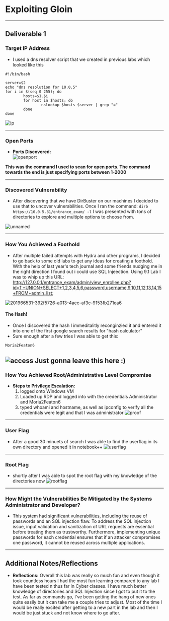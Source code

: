 # **Exploiting Gloin**

---

## **Deliverable 1**

### **Target IP Address**
-  I used a dns resolver script that we created in previous labs which looked like this
```
#!/bin/bash

server=$2
echo "dns resolution for 10.0.5"
for i in $(seq 0 255); do
        hosts=$1.$i
        for host in $hosts; do
                nslookup $hosts $server | grep "="
        done
done
```
![ip](https://github.com/user-attachments/assets/f50d3493-d103-42ae-bfba-fbe91e1fb844)
  
---

### **Open Ports**
- **Ports Discovered:**  
![openport](https://github.com/user-attachments/assets/172d9c55-28b3-4097-ba31-0ef3d0603d54)

**This was the command I used to scan for open ports. The command towards the end is just specifying ports between 1-2000**

---

### **Discovered Vulnerability**
- After discovering that we have DirBuster on our machines I decided to use that to uncover vulnerabilities. Once I ran the command: ``` dirb https://10.0.5.31/entrance_exam/ -l ```
I was presented with tons of directories to explore and multiple options to choose from.

![unnamed](https://github.com/user-attachments/assets/9b33e89d-c50d-45f6-b2f3-eb898cb77adc)

---

### **How You Achieved a Foothold**
- After multiple failed attempts with Hydra and other programs, I decided to go back to some old labs to get any ideas for creating a foothold. With the help of last year's tech journal and some
friends nudging me in the right direction I found out i could use SQL Injeection. Using 9.1 Lab I was to whip up this URL: http://127.0.0.1/entrance_exam/admin/view_enrollee.php?id=1'+UNION+SELECT+1,2,3,4,5,6,password,username,9,10,11,12,13,14,15+FROM+admin_list;

![201966531-392f5726-a013-4aec-af3c-9153fb271ea6](https://github.com/user-attachments/assets/a5546dc5-858d-43b2-a037-526cdb5f6caf)

#### **The Hash!**  
- Once I discovered the hash I immeditalitly reconginzied it and entered it into one of the first google search results for "hash calculator"
- Sure enough after a few tries I was able to get this:
```
Moria2Featon6
```
![access](https://github.com/user-attachments/assets/7268e7fe-f91e-408f-96b3-70a0a64978b0)
Just gonna leave this here :)
---

### **How You Achieved Root/Administrative Level Compromise**
- **Steps to Privilege Escalation:**  
  1. logged onto Windows VM
  2. Loaded up RDP and logged into with the credentials Administrator and Moria2Featon6
  3. typed whoami and hostname, as well as ipconfig to verify all the credentials were legit and that I was administrator
![proof](https://github.com/user-attachments/assets/7648d74f-a6bf-47ad-8e9d-317d219ef59a)



---

### **User Flag**
- After a good 30 minuets of search I was able to find the userflag in its own directory and opened it in notebook++
  ![userflag](https://github.com/user-attachments/assets/d311abe6-2af0-456b-90d7-39fa5330e830)

---

### **Root Flag**
- shortly after I was able to spot the root flag with my knowledge of the directories now
![rootflag](https://github.com/user-attachments/assets/bb1d8105-401a-4ee8-bab3-9ecf219833df)

---

### **How Might the Vulnerabilities Be Mitigated by the Systems Administrator and Developer?**
- This system had significant vulnerabilities, including the reuse of passwords and an SQL injection flaw. To address the SQL injection issue, input validation and sanitization of URL requests are essential before treating them as trustworthy. Furthermore, implementing unique passwords for each credential ensures that if an attacker compromises one password, it cannot be reused across multiple applications.

---

## **Additional Notes/Reflections**
- **Reflections:**
Overall this lab was really so much fun and even though it took countless hours I had the most fun learning compared to any lab I have been tested n thus far in Cyber classes. I have much better knowledge of directories and SQL Injection since I got to put it to the test. As far as commands go, I've been getting the hang of new ones quite easily but it can take me a couple tries to adjust. Most of the time I would be really excited after getting to a new part in the lab and then I would be just stuck and not know where to go after. 

